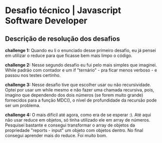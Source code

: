 # Desafio técnico | Javascript Software Developer


## Descrição de resolução dos desafios

**challenge 1:**
Quando eu li o enunciado desse primeiro desafio, eu já pensei em utilizar o reduce para que ficasse bem mais limpo o código.

**challenge 2:**
Nesse segundo desafio eu fui pelo mais simples que imaginei. While padrão com contador e um if "ternário" - pra ficar menos verboso - e passou nos testes certinho.

**challenge 3:**
Nesse desafio tive que escolher usar ou não recursividade. Optei por usar um while mesmo e não fazer uma chamada recursiva, pois, imagino que dependendo dos dois números (se forem muito grande) fornecidos para a função MDC(), o nível de profundidade da recursão pode ser um problema.

**challenge 4:**
O mais difícil até agora, como era de se esperar :). Até aqui não usar reduce em objetos, só tinha utilizado ele em array de números. Pesquisei bastante e consegui transformar o array de objetos da propriedade "reports - input" um objeto com objetos dentro. No final consegui aprender mais do reduce. Foi muito bom.

